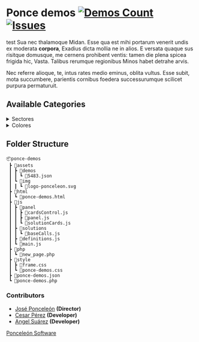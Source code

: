 # Ponce demos [![Demos Count](https://img.shields.io/badge/Demos-153-blue.svg)](https://shields.io/) [![Issues](https://img.shields.io/github/issues/ponceleon-software/ponce-demos?logo=Github)](https://shields.io)

test Sua nec thalamoque Midan. Esse qua est mihi portarum venerit undis ex moderata
**corpora**, Exadius dicta mollia ne in alios. E versata quaque sus risitque
domusque, me cernens prohibent ventis: tamen die plena spicea frigida hic,
Vasta. Talibus rerumque regionibus Minos habet detrahe arvis.

Nec referre alioque, te, intus rates medio eminus, oblita vultus. Esse subit,
mota succumbere, parientis cornibus foedera successurumque scilicet purpura
permaturuit.

## Available Categories

<details>
<summary>Sectores</summary>
<br>
<ul>
<li>A</li>
<li>A</li>
<li>A</li>
<li>A</li>
<li>A</li>
</ul>
</details>
<details>
<summary>Colores</summary>
<br>
<ul>
<li>A</li>
<li>A</li>
<li>A</li>
<li>A</li>
<li>A</li>
</ul>
</details>

## Folder Structure

```
📦ponce-demos
 ┣ 📂assets
 ┃ ┣ 📂demos
 ┃ ┃ ┗ 📜5483.json
 ┃ ┗ 📂img
 ┃ ┃ ┗ 📜logo-ponceleon.svg
 ┣ 📂html
 ┃ ┗ 📜ponce-demos.html
 ┣ 📂js
 ┃ ┣ 📂panel
 ┃ ┃ ┣ 📜cardsControl.js
 ┃ ┃ ┣ 📜panel.js
 ┃ ┃ ┗ 📜solutionCards.js
 ┃ ┣ 📂solutions
 ┃ ┃ ┗ 📜baseCalls.js
 ┃ ┣ 📜definitions.js
 ┃ ┗ 📜main.js
 ┣ 📂php
 ┃ ┗ 📜new_page.php
 ┣ 📂style
 ┃ ┣ 📜frame.css
 ┃ ┗ 📜ponce-demos.css
 ┣ 📜ponce-demos.json
 ┗ 📜ponce-demos.php

```

### Contributors

- [José Ponceleón](https://github.com/ponceleon "@ponceleon") **(Director)**
- [Cesar Pérez](https://github.com/cesaraugp "@cesaraugp") **(Developer)**
- [Angel Suárez](https://github.com/angeljsb "@angeljsb") **(Developer)**

[Ponceleón Software](https://github.com/Ponceleon-Software "Ponceleón Software")
